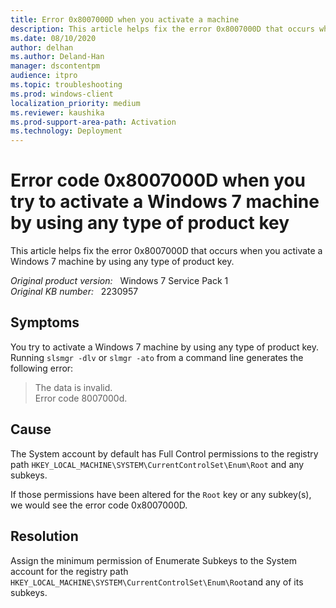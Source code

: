 ```yaml
---
title: Error 0x8007000D when you activate a machine
description: This article helps fix the error 0x8007000D that occurs when you activate a Windows 7 machine by using any type of product key.
ms.date: 08/10/2020
author: delhan
ms.author: Deland-Han
manager: dscontentpm
audience: itpro
ms.topic: troubleshooting
ms.prod: windows-client
localization_priority: medium
ms.reviewer: kaushika
ms.prod-support-area-path: Activation
ms.technology: Deployment
---
```

# Error code 0x8007000D when you try to activate a Windows 7 machine by using any type of product key

This article helps fix the error 0x8007000D that occurs when you activate a Windows 7 machine by using any type of product key.

_Original product version:_ &nbsp; Windows 7 Service Pack 1  
_Original KB number:_ &nbsp; 2230957

## Symptoms

You try to activate a Windows 7 machine by using any type of product key. Running `slsmgr -dlv` or `slmgr -ato` from a command line generates the following error:

> The data is invalid.  
> Error code 8007000d.

## Cause

The System account by default has Full Control permissions to the registry path `HKEY_LOCAL_MACHINE\SYSTEM\CurrentControlSet\Enum\Root` and any subkeys.

If those permissions have been altered for the `Root` key or any subkey(s), we would see the error code 0x8007000D.

## Resolution

Assign the minimum permission of Enumerate Subkeys to the System account for the registry path `HKEY_LOCAL_MACHINE\SYSTEM\CurrentControlSet\Enum\Root`and any of its subkeys.

